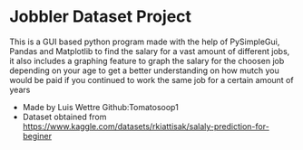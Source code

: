 # Jobbler Dataset Project
This is a GUI based python program made with the help of PySimpleGui, Pandas and Matplotlib to find the salary for a vast amount of different jobs, it
also includes a graphing feature to graph the salary for the choosen job depending on your age to get a better understanding on how mutch you would be paid
if you continued to work the same job for a certain amount of years

- Made by Luis Wettre Github:Tomatosoop1
- Dataset obtained from https://www.kaggle.com/datasets/rkiattisak/salaly-prediction-for-beginer





